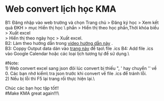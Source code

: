 # Web convert lịch học KMA

B1: Đăng nhập vào web trường và chọn Trang chủ > Đăng ký học > Xem kết quả ĐKH > mục Hiển thị học \ phần > Hiển thị theo học phần,Thời khóa biểu > Xuất excel\
     > Hiển thị theo ngày học > Xuất excel. \
B2: Làm theo hướng dẫn trong [video hướng dẫn này](https://youtu.be/0WQBlj3qvvk) .\
B3: Coppy Output data dán vào [trang này](https://bacteriaqh.github.io/schedule-convert/) để tạo\ file .ics
B4: Add file .ics vào Google Calendar hoặc các loại lịch tương tự để sử dụng.\


#Note:\
    1) Web convert excel sang json đôi lúc convert bị thiếu ", ' hay chuyển '' về 0. Các bạn nhớ kiểm\ tra json trước khi convert về file .ics để tránh lỗi.\
    2) Nếu bị lỗi thì F5 lại trang rồi thực hiện lại.\

Chúc các bạn học tập tốt!!\
#Make KMA great again!!!\